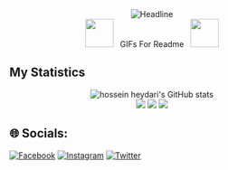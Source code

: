  <div>
    <div align=center>
        <img src="https://readme-typing-svg.herokuapp.com?color=%8F00FF&size=32&center=true&vCenter=true&width=600&height=50&lines=Hi+I'm+IkbalKhz;Student+Informatika;Universitas+Sulawesi+Barat" alt="Headline" />
     <br>
     <img src="https://user-images.githubusercontent.com/74038190/213844263-a8897a51-32f4-4b3b-b5c2-e1528b89f6f3.png" width="50px" /> &nbsp; GIFs For Readme &nbsp; <img src="https://user-images.githubusercontent.com/74038190/213844263-a8897a51-32f4-4b3b-b5c2-e1528b89f6f3.png" width="50px" />
    </div>
 </div>
 

## My Statistics
<p align="center">
  <img src="https://github-readme-stats.vercel.app/api?username=IkbalKhz&show_icons=true&include_all_commits=true&theme=monokai" alt="hossein heydari's GitHub stats" /><br />
  <img src="https://github-readme-streak-stats.herokuapp.com/?user=IkbalKhz&theme=monokai"/>
  <img src="https://github-readme-stats-eight-theta.vercel.app/api/top-langs/?username=IkbalKhz&layout=compact&langs_count=8&theme=monokai"/>
  <img src="https://github-readme-stats.vercel.app/api/top-langs/?username=IkbalKhz&layout=compact&theme=monokai&langs_count=12"/><br />
</p>


## 🌐 Socials:
[![Facebook](https://img.shields.io/badge/Facebook-%231877F2.svg?logo=Facebook&logoColor=white)](https://facebook.com/https://web.facebook.com/profile.php?id=100090807258093) [![Instagram](https://img.shields.io/badge/Instagram-%23E4405F.svg?logo=Instagram&logoColor=white)](https://instagram.com/https://www.instagram.com/ikbalkhz_/) [![Twitter](https://img.shields.io/badge/Twitter-%231DA1F2.svg?logo=Twitter&logoColor=white)](https://twitter.com/https://twitter.com/IkbalKhz) 

<!-- Proudly created with GPRM ( https://gprm.itsvg.in ) -->
